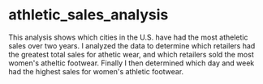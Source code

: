 # athletic_sales_analysis
This analysis shows which cities in the U.S. have had the most atheletic sales over two years. I analyzed the data to determine which retailers had the greatest total sales for athetic wear, and which retailers sold the most women's atheltic footwear. Finally I then determined which day and week had the highest sales for women's athletic footwear.
